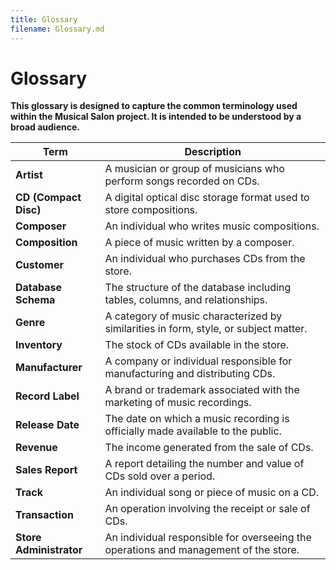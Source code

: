```yaml
---
title: Glossary
filename: Glossary.md
---
```


# Glossary
**This glossary is designed to capture the common terminology used within the Musical Salon project. It is intended to be understood by a broad audience.**

| Term            | Description                                                                 |
|-----------------|-----------------------------------------------------------------------------|
| **Artist**           | A musician or group of musicians who perform songs recorded on CDs.           |
| **CD (Compact Disc)** | A digital optical disc storage format used to store compositions.       |
| **Composer**         | An individual who writes music compositions.                                    |
| **Composition** | A piece of music written by a composer. |
| **Customer**         | An individual who purchases CDs from the store.                                 |
| **Database Schema**  | The structure of the database including tables, columns, and relationships.    |
| **Genre**            | A category of music characterized by similarities in form, style, or subject matter. |
| **Inventory**        | The stock of CDs available in the store.                                        |
| **Manufacturer**         | A company or individual responsible for manufacturing and distributing CDs.       |
| **Record Label**     | A brand or trademark associated with the marketing of music recordings.        |
| **Release Date**     | The date on which a music recording is officially made available to the public. |
| **Revenue**          | The income generated from the sale of CDs.                                      |
| **Sales Report**     | A report detailing the number and value of CDs sold over a period.             |
| **Track**            | An individual song or piece of music on a CD.                                   |
| **Transaction**      | An operation involving the receipt or sale of CDs.                             |
| **Store Administrator** | An individual responsible for overseeing the operations and management of the store. |

